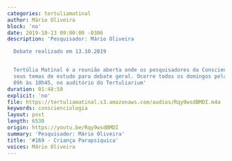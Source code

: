 ```yaml
---
categories: tertuliamatinal
author: Mário Oliveira
block: 'no'
date: 2019-10-13 09:00:00 -0306
description: 'Pesquisador: Mário Oliveira

  Debate realizado em 13.10.2019


  Tertúlia Matinal é a reunião aberta onde os pesquisadores da Conscienciologia apresentam
  seus temas de estudo para debate geral. Ocorre todos os domingos pela manhã, das
  09h às 10h45, no auditório do Tertuliarium'
duration: 01:48:50
explicit: 'no'
file: https://tertuliamatinal.s3.amazonaws.com/audios/Rqy9wsdBMDI.m4a
keywords: conscienciologia
layout: post
length: 6530
origin: https://youtu.be/Rqy9wsdBMDI
summary: 'Pesquisador: Mário Oliveira'
title: '#169 - Criança Parapsíquica'
voices: Mário Oliveira
---
```

